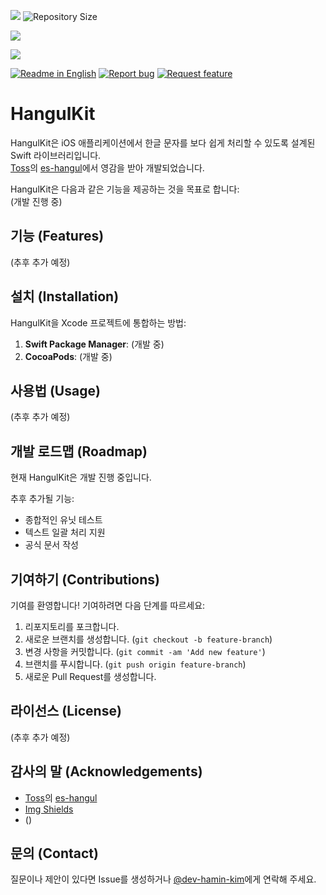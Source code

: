 <!--배지-->
![][license-shield] ![Repository Size][repository-size-shield]

<!--Swift Package Index Compatibility Badges-->
[![](https://img.shields.io/endpoint?url=https%3A%2F%2Fswiftpackageindex.com%2Fapi%2Fpackages%2Fdev-hamin-kim%2FHangulKit%2Fbadge%3Ftype%3Dswift-versions)](https://swiftpackageindex.com/dev-hamin-kim/HangulKit)

[![](https://img.shields.io/endpoint?url=https%3A%2F%2Fswiftpackageindex.com%2Fapi%2Fpackages%2Fdev-hamin-kim%2FHangulKit%2Fbadge%3Ftype%3Dplatforms)](https://swiftpackageindex.com/dev-hamin-kim/HangulKit)

<!--프로젝트 대문 이미지-->


<!--프로젝트 버튼-->
 [![Readme in English][readme-eng-shield]][readme-eng-url] [![Report bug][report-bug-shield]][report-bug-url] [![Request feature][request-feature-shield]][request-feature-url]


<!--Url for Badges-->
[license-shield]: https://img.shields.io/github/license/dev-hamin-kim/HangulKit?labelColor=D8D8D8&color=04B4AE
[repository-size-shield]: https://img.shields.io/github/repo-size/dev-hamin-kim/HangulKit?labelColor=D8D8D8&color=BE81F7

<!--Url for Buttons-->
[readme-eng-shield]: https://img.shields.io/badge/-readme%20in%20English-2E2E2E?style=for-the-badge

[report-bug-shield]: https://img.shields.io/badge/-%F0%9F%90%9E%20report%20bug-F5A9A9?style=for-the-badge
[report-bug-url]: https://github.com/dev-hamin-kim/HangulKit/issues

[request-feature-shield]: https://img.shields.io/badge/-%E2%9C%A8%20request%20feature-A9D0F5?style=for-the-badge
[request-feature-url]: https://github.com/dev-hamin-kim/HangulKit/issues

<!--URLS-->
[license-url]: LICENSE.md
[readme-eng-url]: /README_en.md

# HangulKit

HangulKit은 iOS 애플리케이션에서 한글 문자를 보다 쉽게 처리할 수 있도록 설계된 Swift 라이브러리입니다.  
[Toss](https://github.com/toss)의 [es-hangul](https://github.com/toss/es-hangul)에서 영감을 받아 개발되었습니다.

HangulKit은 다음과 같은 기능을 제공하는 것을 목표로 합니다:  
(개발 진행 중)

## 기능 (Features)

(추후 추가 예정)

## 설치 (Installation)

HangulKit을 Xcode 프로젝트에 통합하는 방법:

1. **Swift Package Manager**: (개발 중)
2. **CocoaPods**: (개발 중)

## 사용법 (Usage)

(추후 추가 예정)

## 개발 로드맵 (Roadmap)

현재 HangulKit은 개발 진행 중입니다.

추후 추가될 기능:
- 종합적인 유닛 테스트
- 텍스트 일괄 처리 지원
- 공식 문서 작성

## 기여하기 (Contributions)

기여를 환영합니다! 기여하려면 다음 단계를 따르세요:

1. 리포지토리를 포크합니다.
2. 새로운 브랜치를 생성합니다. (`git checkout -b feature-branch`)
3. 변경 사항을 커밋합니다. (`git commit -am 'Add new feature'`)
4. 브랜치를 푸시합니다. (`git push origin feature-branch`)
5. 새로운 Pull Request를 생성합니다.

## 라이선스 (License)

(추후 추가 예정)

## 감사의 말 (Acknowledgements)

- [Toss](https://github.com/toss)의 [es-hangul](https://github.com/toss/es-hangul)
- [Img Shields](https://shields.io/)
- ()

## 문의 (Contact)

질문이나 제안이 있다면 Issue를 생성하거나 [@dev-hamin-kim](https://github.com/dev-hamin-kim)에게 연락해 주세요.
